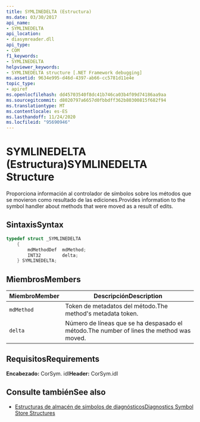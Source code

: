 ```yaml
---
title: SYMLINEDELTA (Estructura)
ms.date: 03/30/2017
api_name:
- SYMLINEDELTA
api_location:
- diasymreader.dll
api_type:
- COM
f1_keywords:
- SYMLINEDELTA
helpviewer_keywords:
- SYMLINEDELTA structure [.NET Framework debugging]
ms.assetid: 9634e995-d46d-4397-ab66-cc5781d11e4e
topic_type:
- apiref
ms.openlocfilehash: dd45703540f8dc41b746ca03b4f09d74186aa9aa
ms.sourcegitcommit: d8020797a6657d0fbbdff362b80300815f682f94
ms.translationtype: MT
ms.contentlocale: es-ES
ms.lasthandoff: 11/24/2020
ms.locfileid: "95690946"
---
```

# <a name="symlinedelta-structure"></a><span data-ttu-id="1f156-102">SYMLINEDELTA (Estructura)</span><span class="sxs-lookup"><span data-stu-id="1f156-102">SYMLINEDELTA Structure</span></span>

<span data-ttu-id="1f156-103">Proporciona información al controlador de símbolos sobre los métodos que se movieron como resultado de las ediciones.</span><span class="sxs-lookup"><span data-stu-id="1f156-103">Provides information to the symbol handler about methods that were moved as a result of edits.</span></span>  
  
## <a name="syntax"></a><span data-ttu-id="1f156-104">Sintaxis</span><span class="sxs-lookup"><span data-stu-id="1f156-104">Syntax</span></span>  
  
```cpp  
typedef struct _SYMLINEDELTA  
    {  
        mdMethodDef  mdMethod;  
        INT32        delta;  
    } SYMLINEDELTA;  
```  
  
## <a name="members"></a><span data-ttu-id="1f156-105">Miembros</span><span class="sxs-lookup"><span data-stu-id="1f156-105">Members</span></span>  
  
|<span data-ttu-id="1f156-106">Miembro</span><span class="sxs-lookup"><span data-stu-id="1f156-106">Member</span></span>|<span data-ttu-id="1f156-107">Descripción</span><span class="sxs-lookup"><span data-stu-id="1f156-107">Description</span></span>|  
|------------|-----------------|  
|`mdMethod`|<span data-ttu-id="1f156-108">Token de metadatos del método.</span><span class="sxs-lookup"><span data-stu-id="1f156-108">The method's metadata token.</span></span>|  
|`delta`|<span data-ttu-id="1f156-109">Número de líneas que se ha despasado el método.</span><span class="sxs-lookup"><span data-stu-id="1f156-109">The number of lines the method was moved.</span></span>|  
  
## <a name="requirements"></a><span data-ttu-id="1f156-110">Requisitos</span><span class="sxs-lookup"><span data-stu-id="1f156-110">Requirements</span></span>  

 <span data-ttu-id="1f156-111">**Encabezado:** CorSym. idl</span><span class="sxs-lookup"><span data-stu-id="1f156-111">**Header:** CorSym.idl</span></span>  
  
## <a name="see-also"></a><span data-ttu-id="1f156-112">Consulte también</span><span class="sxs-lookup"><span data-stu-id="1f156-112">See also</span></span>

- [<span data-ttu-id="1f156-113">Estructuras de almacén de símbolos de diagnósticos</span><span class="sxs-lookup"><span data-stu-id="1f156-113">Diagnostics Symbol Store Structures</span></span>](diagnostics-symbol-store-structures.md)
